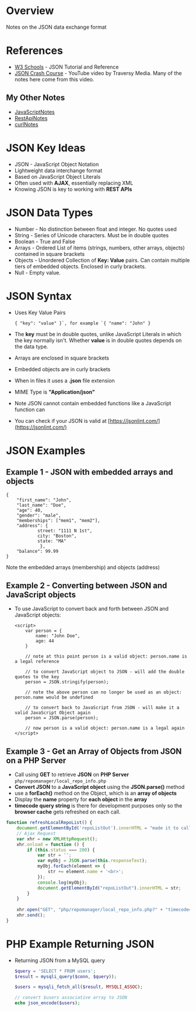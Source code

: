 # Overview

Notes on the JSON data exchange format

# References

* [W3 Schools](https://www.w3schools.com/js/js_json_intro.asp) - JSON Tutorial and Reference
* [JSON Crash Course](https://www.youtube.com/watch?v=wI1CWzNtE-M) - YouTube video by Traversy Media.  Many of the notes here come from this video.

## My Other Notes

* [JavaScriptNotes](https://github.com/GitLeeRepo/JavaScriptNotes/blob/master/JavaScriptNotes.md#overview)
* [RestApiNotes](https://github.com/GitLeeRepo/RestApiNotes/blob/master/RestApiNotes.md#overview)
* [curlNotes](https://github.com/GitLeeRepo/RestApiNotes/blob/master/curlNotes.md#overview)

# JSON Key Ideas

* JSON - JavaScript Object Notation
* Lightweight data interchange format
* Based on JavaScript Object Literals
* Often used with **AJAX**, essentially replacing XML
* Knowing JSON is key to working with **REST APIs**

# JSON Data Types

* Number - No distinction between float and integer. No quotes used
* String - Series of Unicode characters.  Must be in double quotes
* Boolean - True and False
* Arrays - Ordered List of items (strings, numbers, other arrays, objects) contained in square brackets
* Objects - Unordered Collection of **Key: Value** pairs. Can contain multiple tiers of embedded objects.  Enclosed in curly brackets.
* Null - Empty value.

# JSON Syntax

* Uses Key Value Pairs

    ```
    { "key": "value" }`, for example `{ "name": "John" }
    ```

* The **key** must be in double quotes, unlike JavaScript Literals in which the key normally isn't.  Whether **value** is in double quotes depends on the data type.

* Arrays are enclosed in square brackets

* Embedded objects are in curly brackets

* When in files it uses a **.json** file extension

* MIME Type is **"Application/json"**

* Note JSON cannot contain embedded functions like a JavaScript function can

* You can check if your JSON is valid at [https://jsonlint.com/](https://jsonlint.com/)

# JSON Examples

## Example 1 - JSON with embedded arrays and objects

```
{
    "first_name": "John",
    "last_name": "Doe",
    "age": 40,
    "gender": "male",
    "memberships": ["mem1", "mem2"],
    "address": {
            street: "1111 N 1st",
            city: "Boston",
            state: "MA"
             },
    "balance": 99.99
}
``` 
Note the embedded arrays (membership) and objects (address)

## Example 2 - Converting between JSON and JavaScript objects

* To use JavaScript to convert back and forth between JSON and JavaScript objects:

    ```
    <script>
        var person = {
            name: "John Doe",
            age: 44
        }

        // note at this point person is a valid object: person.name is a legal reference

        // to convert JavaScript object to JSON - will add the double quotes to the key
        person = JSON.stringify(person);

        // note the above person can no longer be used as an object: person.name would be undefined

        // to convert back to JavaScript from JSON - will make it a valid JavaScript Object again
        person = JSON.parse(person);

        // now person is a valid object: person.name is a legal again	
    </script>
    ```
    
## Example 3 - Get an Array of Objects from JSON on a PHP Server

* Call using **GET** to retrieve **JSON** on **PHP Server** `php/repomanager/local_repo_info.php`
* **Convert JSON** to a **JavaScript object** using the **JSON.parse()** method
* use a **forEach()** method on the Object, which is an **array of objects**
* Display the **name** property for **each object** in the **array**
* **timecode query string** is there for development purposes only so the **browser cache** gets refreshed on each call.

```js
function refreshLocalRepoList() {
    document.getElementById('repoListOut').innerHTML = "made it to call<br>";
    // Ajax Request
    var xhr = new XMLHttpRequest();
    xhr.onload = function () {
        if (this.status === 200) {
            var str = '';
            var myObj = JSON.parse(this.responseText);
            myObj.forEach(element => {
                str += element.name + '<br>';
            });
            console.log(myObj);
            document.getElementById("repoListOut").innerHTML = str;
        }  
    }
        
    xhr.open("GET", "php/repomanager/local_repo_info.php?" + "timecode=" + Date.now(), true);
    xhr.send();
}
```

# PHP Example Returning JSON

* Returning JSON from a MySQL query

    ```php
    $query = 'SELECT * FROM users';
    $result = mysqli_query($conn, $query));

    $users = mysqli_fetch_all($result, MYSQLI_ASSOC);

    // convert $users associative array to JSON
    echo json_encode($users);
    ```
